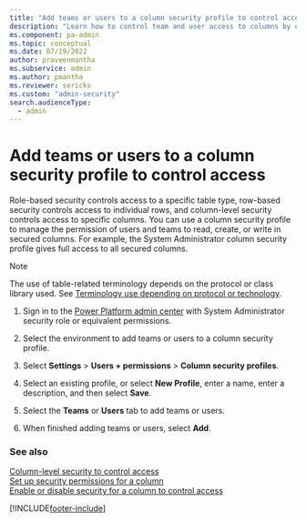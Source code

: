 ```yaml
---
title: "Add teams or users to a column security profile to control access"
description: "Learn how to control team and user access to columns by using column security profiles. Manage permission to read, create, or write in secured column."
ms.component: pa-admin
ms.topic: conceptual
ms.date: 07/19/2022
author: praveenmantha
ms.subservice: admin
ms.author: pmantha
ms.reviewer: sericks
ms.custom: "admin-security"
search.audienceType: 
  - admin
---
```

# Add teams or users to a column security profile to control access

Role-based security controls access to a specific table type, row-based security controls access to individual rows, and column-level security controls access to specific columns. You can use a column security profile to manage the permission of users and teams to read, create, or write in secured columns. For example, the System Administrator column security profile gives full access to all secured columns.  

> [!NOTE]
> The use of table-related terminology depends on the protocol or class library used. See [Terminology use depending on protocol or technology](/power-apps/developer/data-platform/understand-terminology).
  
1. Sign in to the [Power Platform admin center](https://admin.powerplatform.microsoft.com) with System Administrator security role or equivalent permissions.

2. Select the environment to add teams or users to a column security profile. 

3. Select **Settings** > **Users + permissions** > **Column security profiles**.  

4. Select an existing profile, or select **New Profile**, enter a name, enter a description, and then select **Save**.  

5. Select the **Teams** or **Users** tab to add teams or users. 

6. When finished adding teams or users, select **Add**. 

  
### See also  
[Column-level security to control access](field-level-security.md) <br />
[Set up security permissions for a column](set-up-security-permissions-field.md)   <br />
[Enable or disable security for a column to control access](enable-disable-security-field.md)  
 




[!INCLUDE[footer-include](../includes/footer-banner.md)]
